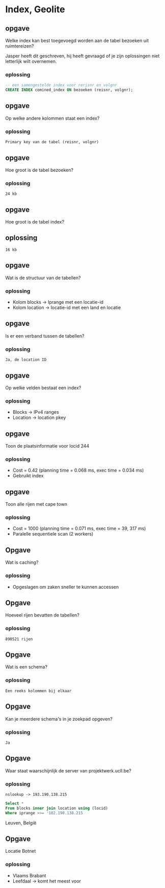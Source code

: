# Index, Geolite

## opgave

Welke index kan best toegevoegd worden aan de tabel bezoeken uit ruimtereizen?

Jasper heeft dit geschreven, hij heeft gevraagd of je zijn oplossingen niet letterlijk wilt overnemen.

### oplossing

```sql
-- een samengestelde index voor rerisnr en volgnr
CREATE INDEX comined_index ON bezoeken (reisnr, volgnr);
```

## opgave

Op welke andere kolommen staat een index?
### oplossing

```
Primary key van de tabel (reisnr, volgnr)
```

## opgave

Hoe groot is de tabel bezoeken?
### oplossing

```
24 kb
```

## opgave

Hoe groot is de tabel index?

## oplossing

```
16 kb
```

## opgave

Wat is de structuur van de tabellen?

### oplossing

*   Kolom blocks &rarr; Iprange met een locatie-id
*   Kolom location &rarr; locatie-id met een land en locatie

## opgave

Is er een verband tussen de tabellen?
### oplossing

```
Ja, de location ID
```

## opgave

Op welke velden bestaat een index?
### oplossing

*   Blocks &rarr; IPv4 ranges
*   Location &rarr; location pkey

## opgave

Toon de plaatsinformatie voor locid 244
### oplossing

*  Cost = 0.42 (planning time = 0.068 ms, exec time = 0.034 ms)
*  Gebruikt index


## opgave

Toon alle rijen met cape town
### oplossing

*   Cost = 1000 (planning time = 0.071 ms, exec time = 39, 317 ms)
*   Paralelle sequentiele scan (2 workers)

## Opgave
Wat is caching?
### oplossing
*  Opgeslagen om zaken sneller te kunnen accessen

## Opgave

Hoeveel rijen bevatten de tabellen?

### oplossing

```
890521 rijen
```

## Opgave

Wat is een schema?

### oplossing

```
Een reeks kolommen bij elkaar
```

## Opgave
Kan je meerdere schema's in je zoekpad opgeven?

### oplossing

```
Ja
```

## Opgave
Waar staat waarschijnlijk de server van projektwerk.ucll.be?
### oplossing

```ip
nslookup -> 193.190.138.215
```

```sql
Select *
From blocks inner join location using (locid)
Where iprange >>= '102.190.138.215
```
Leuven, België

## Opgave

Locatie Botnet

### oplossing

*   Vlaams Brabant
*   Leefdaal &rarr; komt het meest voor